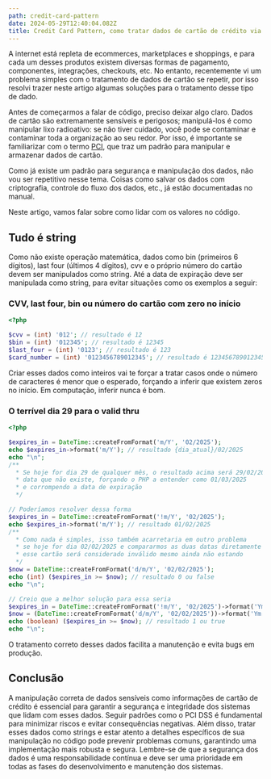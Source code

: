 ```yaml
---
path: credit-card-pattern
date: 2024-05-29T12:40:04.082Z
title: Credit Card Pattern, como tratar dados de cartão de crédito via código
---
```

A internet está repleta de ecommerces, marketplaces e shoppings, e para cada um desses produtos existem diversas formas de pagamento, componentes, integrações, checkouts, etc. No entanto, recentemente vi um problema simples com o tratamento de dados de cartão se repetir, por isso resolvi trazer neste artigo algumas soluções para o tratamento desse tipo de dado.

Antes de começarmos a falar de código, preciso deixar algo claro. Dados de cartão são extremamente sensíveis e perigosos; manipulá-los é como manipular lixo radioativo: se não tiver cuidado, você pode se contaminar e contaminar toda a organização ao seu redor. Por isso, é importante se familiarizar com o termo [PCI](https://listings.pcisecuritystandards.org/documents/PCI_DSS-QRG-v3_2_1.pdf), que traz um padrão para manipular e armazenar dados de cartão.

Como já existe um padrão para segurança e manipulação dos dados, não vou ser repetitivo nesse tema. Coisas como salvar os dados com criptografia, controle do fluxo dos dados, etc., já estão documentadas no manual.

Neste artigo, vamos falar sobre como lidar com os valores no código.

## Tudo é string

Como não existe operação matemática, dados como bin (primeiros 6 dígitos), last four (últimos 4 dígitos), cvv e o próprio número do cartão devem ser manipulados como string. Até a data de expiração deve ser manipulada como string, para evitar situações como os exemplos a seguir:

### CVV, last four, bin ou número do cartão com zero no início

```php
<?php

$cvv = (int) '012'; // resultado é 12
$bin = (int) '012345'; // resultado é 12345
$last_four = (int) '0123'; // resultado é 123
$card_number = (int) '0123456789012345'; // resultado é 123456789012345
```

Criar esses dados como inteiros vai te forçar a tratar casos onde o número de caracteres é menor que o esperado, forçando a inferir que existem zeros no início. Em computação, inferir nunca é bom.

### O terrível dia 29 para o valid thru

```php
<?php

$expires_in = DateTime::createFromFormat('m/Y', '02/2025'); 
echo $expires_in->format('m/Y'); // resultado {dia_atual}/02/2025
echo "\n";
/**
  * Se hoje for dia 29 de qualquer mês, o resultado acima será 29/02/2025
  * data que não existe, forçando o PHP a entender como 01/03/2025
  * e corrompendo a data de expiração
  */

// Poderíamos resolver dessa forma
$expires_in = DateTime::createFromFormat('!m/Y', '02/2025'); 
echo $expires_in->format('m/Y'); // resultado 01/02/2025
/**
  * Como nada é simples, isso também acarretaria em outro problema
  * se hoje for dia 02/02/2025 e compararmos as duas datas diretamente
  * esse cartão será considerado inválido mesmo ainda não estando
  */
$now = DateTime::createFromFormat('d/m/Y', '02/02/2025');
echo (int) ($expires_in >= $now); // resultado 0 ou false
echo "\n";

// Creio que a melhor solução para essa seria 
$expires_in = DateTime::createFromFormat('!m/Y', '02/2025')->format('Ym'); // resultado 202502
$now = (DateTime::createFromFormat('d/m/Y', '02/02/2025'))->format('Ym');
echo (boolean) ($expires_in >= $now); // resultado 1 ou true
echo "\n";
```

O tratamento correto desses dados facilita a manutenção e evita bugs em produção.

## Conclusão

A manipulação correta de dados sensíveis como informações de cartão de crédito é essencial para garantir a segurança e integridade dos sistemas que lidam com esses dados. Seguir padrões como o PCI DSS é fundamental para minimizar riscos e evitar consequências negativas. Além disso, tratar esses dados como strings e estar atento a detalhes específicos de sua manipulação no código pode prevenir problemas comuns, garantindo uma implementação mais robusta e segura. Lembre-se de que a segurança dos dados é uma responsabilidade contínua e deve ser uma prioridade em todas as fases do desenvolvimento e manutenção dos sistemas.